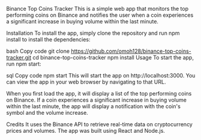 Binance Top Coins Tracker
This is a simple web app that monitors the top performing coins on Binance and notifies the user when a coin experiences a significant increase in buying volume within the last minute.

Installation
To install the app, simply clone the repository and run npm install to install the dependencies:

bash
Copy code
git clone https://github.com/omoh128/binance-top-coins-tracker.git
cd binance-top-coins-tracker
npm install
Usage
To start the app, run npm start:

sql
Copy code
npm start
This will start the app on http://localhost:3000. You can view the app in your web browser by navigating to that URL.

When you first load the app, it will display a list of the top performing coins on Binance. If a coin experiences a significant increase in buying volume within the last minute, the app will display a notification with the coin's symbol and the volume increase.

Credits
It uses the Binance API to retrieve real-time data on cryptocurrency prices and volumes. The app was built using React and Node.js.
